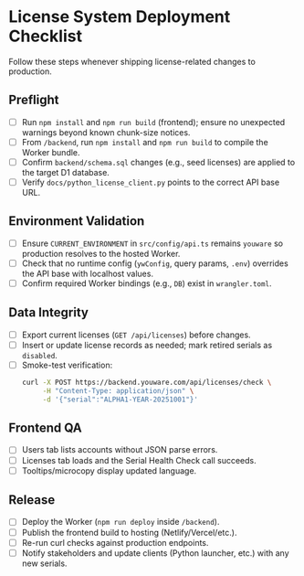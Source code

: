 # License System Deployment Checklist

Follow these steps whenever shipping license-related changes to production.

## Preflight
- [ ] Run `npm install` and `npm run build` (frontend); ensure no unexpected warnings beyond known chunk-size notices.
- [ ] From `/backend`, run `npm install` and `npm run build` to compile the Worker bundle.
- [ ] Confirm `backend/schema.sql` changes (e.g., seed licenses) are applied to the target D1 database.
- [ ] Verify `docs/python_license_client.py` points to the correct API base URL.

## Environment Validation
- [ ] Ensure `CURRENT_ENVIRONMENT` in `src/config/api.ts` remains `youware` so production resolves to the hosted Worker.
- [ ] Check that no runtime config (`ywConfig`, query params, `.env`) overrides the API base with localhost values.
- [ ] Confirm required Worker bindings (e.g., `DB`) exist in `wrangler.toml`.

## Data Integrity
- [ ] Export current licenses (`GET /api/licenses`) before changes.
- [ ] Insert or update license records as needed; mark retired serials as `disabled`.
- [ ] Smoke-test verification:
  ```bash
  curl -X POST https://backend.youware.com/api/licenses/check \
       -H "Content-Type: application/json" \
       -d '{"serial":"ALPHA1-YEAR-20251001"}'
  ```

## Frontend QA
- [ ] Users tab lists accounts without JSON parse errors.
- [ ] Licenses tab loads and the Serial Health Check call succeeds.
- [ ] Tooltips/microcopy display updated language.

## Release
- [ ] Deploy the Worker (`npm run deploy` inside `/backend`).
- [ ] Publish the frontend build to hosting (Netlify/Vercel/etc.).
- [ ] Re-run curl checks against production endpoints.
- [ ] Notify stakeholders and update clients (Python launcher, etc.) with any new serials.
